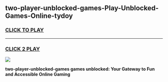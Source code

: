
## two-player-unblocked-games-Play-Unblocked-Games-Online-tydoy
<h3>
<a href="https://premium76.site?title=two-player-unblocked-games&ref=25A">CLICK TO PLAY</a></h3>
<hr>

<h3>
<a href="https://premium76.site?title=two-player-unblocked-games&ref=25A">CLICK 2 PLAY</a>
  
</h3>

<a href="https://premium76.site?title=two-player-unblocked-games&ref=25A"><img src="https://clearcache.store/games.png"></a>


**two-player-unblocked-games games unblocked: Your Gateway to Fun and Accessible Online Gaming**
